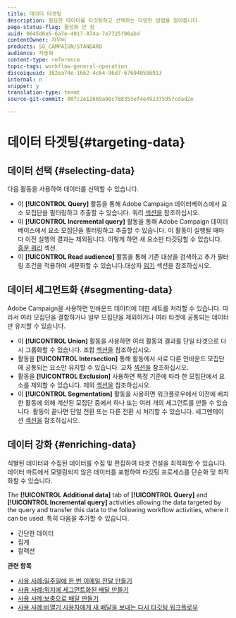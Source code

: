 ```yaml
---
title: 데이터 타겟팅
description: 필요한 데이터를 타깃팅하고 선택하는 다양한 방법을 알아봅니다.
page-status-flag: 활성화 안 함
uuid: 0645d6e5-6a7e-4917-874a-7e7725f06abd
contentOwner: 자우비
products: SG_CAMPAIGN/STANDARD
audience: 자동화
content-type: reference
topic-tags: workflow-general-operation
discoiquuid: 382ea74e-1662-4c64-96d7-676040586913
internal: n
snippet: y
translation-type: tm+mt
source-git-commit: 00fc2e12669a00c788355ef4e492375957cdad2e

---
```



# 데이터 타겟팅{#targeting-data}

## 데이터 선택 {#selecting-data}

다음 활동을 사용하여 데이터를 선택할 수 있습니다.

* 이 **[!UICONTROL Query]** 활동을 통해 Adobe Campaign 데이터베이스에서 요소 모집단을 필터링하고 추출할 수 있습니다. 쿼리 [섹션을](../../automating/using/query.md) 참조하십시오.
* 이 **[!UICONTROL Incremental query]** 활동을 통해 Adobe Campaign 데이터베이스에서 요소 모집단을 필터링하고 추출할 수 있습니다. 이 활동이 실행될 때마다 이전 실행의 결과는 제외됩니다. 이렇게 하면 새 요소만 타깃팅할 수 있습니다. [증분 쿼리](../../automating/using/incremental-query.md) 섹션.
* 이 **[!UICONTROL Read audience]** 활동을 통해 기존 대상을 검색하고 추가 필터링 조건을 적용하여 세분화할 수 있습니다.대상자 [읽기](../../automating/using/read-audience.md) 섹션을 참조하십시오.

## 데이터 세그먼트화 {#segmenting-data}

Adobe Campaign을 사용하면 인바운드 데이터에 대한 세트를 처리할 수 있습니다. 따라서 여러 모집단을 결합하거나 일부 모집단을 제외하거나 여러 타겟에 공통되는 데이터만 유지할 수 있습니다.

* 이 **[!UICONTROL Union]** 활동을 사용하면 여러 활동의 결과를 단일 타겟으로 다시 그룹화할 수 있습니다. 조합 [섹션을](../../automating/using/union.md) 참조하십시오.
* 활동을 **[!UICONTROL Intersection]** 통해 활동에서 서로 다른 인바운드 모집단에 공통되는 요소만 유지할 수 있습니다. 교차 [섹션을](../../automating/using/intersection.md) 참조하십시오.
* 활동을 **[!UICONTROL Exclusion]** 사용하면 특정 기준에 따라 한 모집단에서 요소를 제외할 수 있습니다. 제외 [섹션을](../../automating/using/exclusion.md) 참조하십시오.
* 이 **[!UICONTROL Segmentation]** 활동을 사용하면 워크플로우에서 이전에 배치한 활동에 의해 계산된 모집단 중에서 하나 또는 여러 개의 세그먼트를 만들 수 있습니다. 활동이 끝나면 단일 전환 또는 다른 전환 시 처리할 수 있습니다. 세그멘테이션 [섹션을](../../automating/using/segmentation.md) 참조하십시오.

## 데이터 강화 {#enriching-data}

식별된 데이터와 수집된 데이터를 수집 및 편집하여 타겟 건설을 최적화할 수 있습니다. 데이터 마트에서 모델링되지 않은 데이터를 포함하여 타깃팅 프로세스를 단순화 및 최적화할 수 있습니다.

The **[!UICONTROL Additional data]** tab of **[!UICONTROL Query]** and **[!UICONTROL Incremental query]** activities allowing the data targeted by the query and transfer this data to the following workflow activities, where it can be used. 특히 다음을 추가할 수 있습니다.

* 간단한 데이터
* 집계
* 컬렉션

**관련 항목**

* [사용 사례:일주일에 한 번 이메일 전달 만들기](../../automating/using/workflow-weekly-offer.md)
* [사용 사례:위치에 세그먼트화된 배달 만들기](../../automating/using/workflow-segmentation-location.md)
* [사용 사례:보충으로 배달 만들기](../../automating/using/workflow-created-query-with-complement.md)
* [사용 사례:비열기 사용자에게 새 배달을 보내는 다시 타깃팅 워크플로우](../../automating/using/workflow-cross-channel-retargeting.md)
